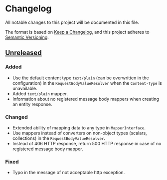 # Changelog

All notable changes to this project will be documented in this file.

The format is based on [Keep a Changelog](https://keepachangelog.com/en/1.0.0/),
and this project adheres to [Semantic Versioning](https://semver.org/spec/v2.0.0.html).

## [Unreleased]

### Added
- Use the default content type `text/plain` (can be overwritten in the configuration) in the `RequestBodyValueResolver` when the `Content-Type` is unavailable.
- Added `text/plain` mapper.
- Information about no registered message body mappers when creating an entity response.

### Changed
- Extended ability of mapping data to any type in `MapperInterface`.
- Use mappers instead of converters on non-object types (scalars, collections) in the `RequestBodyValueResolver`.
- Instead of 406 HTTP response, return 500 HTTP response in case of no registered message body mapper.

### Fixed
- Typo in the message of not acceptable http exception.

[unreleased]: https://github.com/piku235/JungiFrameworkExtraBundle/compare/v1.0.0...HEAD
